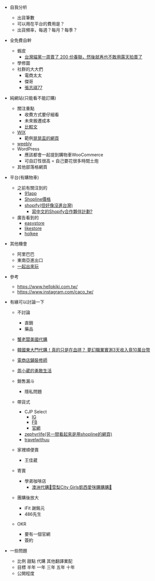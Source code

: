 - 自我分析
    - 出貨筆數
    - 可以用在平台的費用是？
    - 出貨頻率，每週？每月？每季？

- 全免費自幹
    - 蝦皮
        - [台灣貓黨一周賣了 200 份春聯，然後就再也不敢用露天拍賣了](https://www.inside.com.tw/article/18787-Cat-Party-Taiwan-will-not-dare-to-use-ruten)
    - 學修圖
    - 社群的大大們
        - 電商太太
        - 傑哥
        - [張志祺77](https://www.facebook.com/ChihChyiChang/posts/3333639053319544)

- 純網站(只能看不能訂購)
    - 關注重點
        - 收費方式要仔細看
        - 未來搬遷成本
        - [比較文](https://www.likestore.tw/likeschool/e-commerce/%E7%B6%B2%E8%B7%AF%E9%96%8B%E5%BA%97%E5%B9%B3%E5%8F%B0%E8%A9%95%E6%AF%94/)
    - [WIX](https://zh.wix.com/upgrade/website)
        - 範例[晃晃盃的網頁](https://kesqur.wixsite.com/huang11)
    - [weebly](https://www.weebly.com/pricing)
    - WordPress
        - 應該都會一起提到購物車WooCommerce
        - 可自訂性很高 = 自己要花很多時間土炮
    - 其他部落格網頁

- 平台(有購物車)
    - 之前有關注到的
        - [91app](https://www.91app.com/ecommerce/)
        - [Shopline價格](https://shopline.tw/about/pricing)
        - [shopify(但好像沒進台灣)](https://www.shopify.com/pricing)
            - [寫中文的Shopify合作夥伴計劃?](https://www.shopify.com/become-a-partner?record_id=36&preview=44beafe7c5a132d847aa9ea2936928b6&utm_source=googlesearch&utm_medium=cpc&utm_campaign=partner_ag&utm_term=design&utm_content=marketing2&gclid=CjwKCAiA98TxBRBtEiwAVRLqu7BgBdLqmJSdQodqJlkVCROzQaEfCvAzKCrubLf2T1slIzetb9t5dBoCxa8QAvD_BwE)
    - 廣告看到的
        - [easystore](https://www.easystore.co/zh-tw/pricing)
        - [likestore](https://www.likestore.tw/comparison/)
        - [holkee](https://www.holkee.com/)

- 其他機會
    - 阿里巴巴
    - 東南亞進出口
    - [一起出來玩](https://www.facebook.com/groups/17gonplay/)

- 參考
    - https://www.hellokiki.com.tw/
    - https://www.instagram.com/caco_tw/

- 有緣可以討論一下
    - 不討論
        - 直銷
        - 藥品
    - [蟹老闆美國代購](https://www.instagram.com/boss_crab/?hl=zh-tw)
    - [韓國東大門代購！真的只是在血拼？ 夢幻職業實測3天收入竟10萬台幣](https://www.facebook.com/watch/?v=793934831113395)
    - [電商店鋪裝修師](https://www.facebook.com/photo.php?fbid=10214355412753301&set=a.1061293666705&type=3)
    - [周小葳的勇敢生活](https://www.facebook.com/Mayuki0204)
    - 銷售漏斗
        - 隱私問題
    
    - 帶貨式
        - CJP Select 
            - [IG](https://www.instagram.com/cjp_select_shop/)
            - [FB](https://www.facebook.com/cjpselect/)
            - [官網](https://www.cjp-select.com/pages/about-cjpselect)
        - [zephyrlife(另一間看起來是用shopline的網頁)](https://www.zephyrlife.co/about/terms)
        - [travelwithuu](https://www.instagram.com/travelwithuu/)
    - 家裡順便賣
        - 王佳葳
    - 寄賣
        - 學弟咖啡店
            - [澳洲代購💃雪梨City Girls凱西愛咪購購購💃](https://www.facebook.com/groups/199447530503238/)
    - 團購後放大
        - iFit 謝銘元
        - 486先生
    - OKR 
        - 要有一個官網
        - 簽約

- 一些問題
    - 比例 甜點 代購 其他翻譯業配
    - 目標 半年 一年 三年 五年 十年
    - 公開程度 